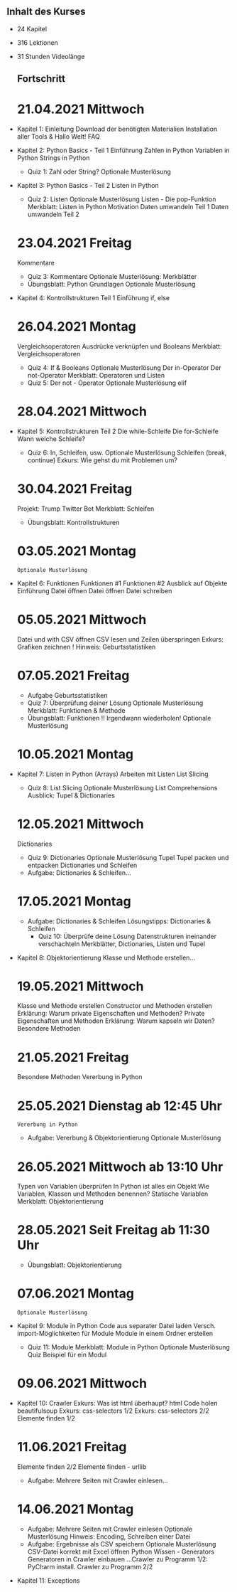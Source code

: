 ## Inhalt des Kurses ##
- 24 Kapitel
- 316 Lektionen
- 31 Stunden Videolänge

  ## Fortschritt ##

  # 21.04.2021 Mittwoch #
- Kapitel 1: Einleitung
    Download der benötigten Materialien
    Installation aller Tools & Hallo Welt!
    FAQ

- Kapitel 2: Python Basics - Teil 1
    Einführung
    Zahlen in Python
    Variablen in Python
    Strings in Python
    + Quiz 1: Zahl oder String?
      Optionale Musterlösung

- Kapitel 3: Python Basics - Teil 2
    Listen in Python
    + Quiz 2: Listen
      Optionale Musterlösung
    Listen - Die pop-Funktion
    Merkblatt: Listen in Python
    Motivation
    Daten umwandeln Teil 1
    Daten umwandeln Teil 2

  # 23.04.2021 Freitag #
    Kommentare
    + Quiz 3: Kommentare
      Optionale Musterlösung:
    Merkblätter
    * Übungsblatt: Python Grundlagen
      Optionale Musterlösung

- Kapitel 4: Kontrollstrukturen Teil 1
    Einführung
    if, else

  # 26.04.2021 Montag #
    Vergleichsoperatoren
    Ausdrücke verknüpfen und Booleans
    Merkblatt: Vergleichsoperatoren
    + Quiz 4: If & Booleans
      Optionale Musterlösung
    Der in-Operator
    Der not-Operator
    Merkblatt: Operatoren und Listen
    + Quiz 5: Der not - Operator
      Optionale Musterlösung
    elif

  # 28.04.2021 Mittwoch #
- Kapitel 5: Kontrollstrukturen Teil 2
    Die while-Schleife
    Die for-Schleife
    Wann welche Schleife?
    + Quiz 6: In, Schleifen, usw. 
      Optionale Musterlösung
    Schleifen (break, continue)
    Exkurs: Wie gehst du mit Problemen um?

  # 30.04.2021 Freitag #
    Projekt: Trump Twitter Bot
    Merkblatt: Schleifen
    * Übungsblatt: Kontrollstrukturen

  # 03.05.2021 Montag #
      Optionale Musterlösung

- Kapitel 6: Funktionen
    Funktionen #1
    Funktionen #2
    Ausblick auf Objekte
    Einführung Datei öffnen
    Datei öffnen
    Datei schreiben

  # 05.05.2021 Mittwoch #
    Datei und with
    CSV öffnen
    CSV lesen und Zeilen überspringen
    Exkurs: Grafiken zeichnen
    ! Hinweis: Geburtsstatistiken

  # 07.05.2021 Freitag # 
    * Aufgabe Geburtsstatistiken
    + Quiz 7: Überprüfung deiner Lösung
      Optionale Musterlösung
    Merkblatt: Funktionen & Methode
    * Übungsblatt: Funktionen !! Irgendwann wiederholen!
      Optionale Musterlösung

  # 10.05.2021 Montag #
- Kapitel 7: Listen in Python (Arrays)
    Arbeiten mit Listen
    List Slicing
    + Quiz 8: List Slicing
      Optionale Musterlösung
    List Comprehensions
    Ausblick: Tupel & Dictionaries

  # 12.05.2021 Mittwoch #
    Dictionaries
    + Quiz 9: Dictionaries
      Optionale Musterlösung
    Tupel
    Tupel packen und entpacken
    Dictionaries und Schleifen
    * Aufgabe: Dictionaries & Schleifen...

  # 17.05.2021 Montag #
    * Aufgabe: Dictionaries & Schleifen
      Lösungstipps: Dictionaries & Schleifen
      + Quiz 10: Überprüfe deine Lösung
    Datenstrukturen ineinander verschachteln
    Merkblätter, Dictionaries, Listen und Tupel

- Kapitel 8: Objektorientierung
    Klasse und Methode erstellen...

  # 19.05.2021 Mittwoch #
    Klasse und Methode erstellen
    Constructor und Methoden erstellen
    Erklärung: Warum private Eigenschaften und Methoden?
    Private Eigenschaften und Methoden
    Erklärung: Warum kapseln wir Daten?
    Besondere Methoden

  # 21.05.2021 Freitag #
    Besondere Methoden
    Vererbung in Python

  # 25.05.2021 Dienstag ab 12:45 Uhr  #
      Vererbung in Python
    * Aufgabe: Vererbung & Objektorientierung
    Optionale Musterlösung

  # 26.05.2021 Mittwoch ab 13:10 Uhr #
    Typen von Variablen überprüfen
    In Python ist alles ein Objekt
    Wie Variablen, Klassen und Methoden benennen?
    Statische Variablen
    Merkblatt: Objektorientierung

  # 28.05.2021 Seit Freitag ab 11:30 Uhr #
    * Übungsblatt: Objektorientierung

  # 07.06.2021 Montag #
      Optionale Musterlösung

- Kapitel 9: Module in Python
    Code aus separater Datei laden
    Versch. import-Möglichkeiten für Module
    Module in einem Ordner erstellen
    + Quiz 11: Module
    Merkblatt: Module in Python
    Optionale Musterlösung Quiz
    Beispiel für ein Modul

  # 09.06.2021 Mittwoch #
- Kapitel 10: Crawler
    Exkurs: Was ist html überhaupt?
    html Code holen
    beautifulsoup
    Exkurs: css-selectors 1/2
    Exkurs: css-selectors 2/2
    Elemente finden 1/2
  
  # 11.06.2021 Freitag #
    Elemente finden 2/2
    Elemente finden - urllib
    * Aufgabe: Mehrere Seiten mit Crawler einlesen...
  
  # 14.06.2021 Montag #
    * Aufgabe: Mehrere Seiten mit Crawler einlesen
      Optionale Musterlösung
    Hinweis: Encoding, Schreiben einer Datei
    * Aufgabe: Ergebnisse als CSV speichern
      Optionale Musterlösung
    CSV-Datei korrekt mit Excel öffnen
    Python Wissen - Generators
    Generatoren in Crawler einbauen
    ...Crawler zu Programm 1/2: PyCharm install.
    Crawler zu Programm 2/2
- Kapitel 11: Exceptions